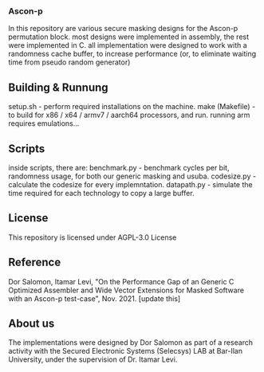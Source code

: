 ### Ascon-p
In this repository are various secure masking designs for the Ascon-p permutation block. most designs were implemented in assembly, the rest were implemented in C.
all implementation were designed to work with a randomness cache buffer, to increase performance (or, to eliminate waiting time from pseudo random generator)
## Building & Runnung
setup.sh - perform required installations on the machine.
make (Makefile) - to build for x86 / x64 / armv7 / aarch64 processors, and run.
running arm requires emulations...

## Scripts
inside scripts, there are:
benchmark.py - benchmark cycles per bit, randomness usage, for both our generic masking and usuba.
codesize.py - calculate the codesize for every implemntation.
datapath.py - simulate the time required for each technology to copy a large buffer.
## License
This repository is licensed under AGPL-3.0 License
## Reference
Dor Salomon, Itamar Levi, "On the Performance Gap of an Generic C Optimized Assembler and Wide Vector Extensions for Masked Software with an Ascon-p test-case", Nov. 2021. [update this]
## About us
The implementations were designed by Dor Salomon as part of a research activity with the Secured Electronic Systems (Selecsys) LAB at Bar-Ilan University, under the supervision of Dr. Itamar Levi.

